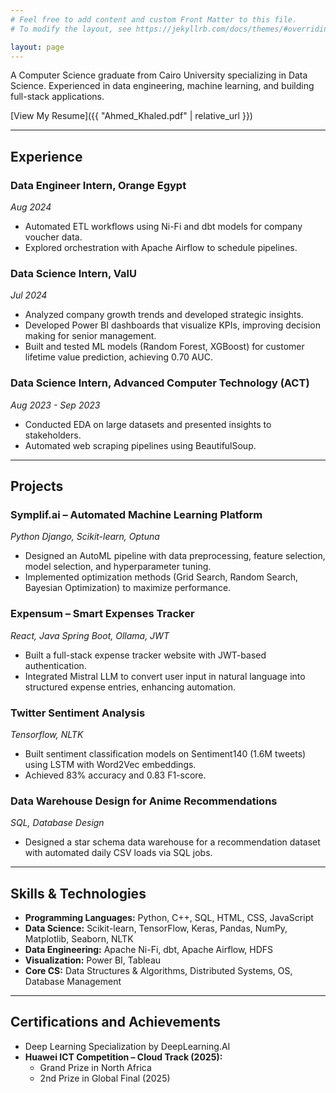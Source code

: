 ```yaml
---
# Feel free to add content and custom Front Matter to this file.
# To modify the layout, see https://jekyllrb.com/docs/themes/#overriding-theme-defaults

layout: page
---
```


A Computer Science graduate from Cairo University specializing in Data Science. Experienced in data engineering, machine learning, and building full-stack applications.

[View My Resume]({{ "Ahmed_Khaled.pdf" | relative_url }})

---

## Experience

### Data Engineer Intern, Orange Egypt

_Aug 2024_

- Automated ETL workflows using Ni-Fi and dbt models for company voucher data.
- Explored orchestration with Apache Airflow to schedule pipelines.

### Data Science Intern, ValU

_Jul 2024_

- Analyzed company growth trends and developed strategic insights.
- Developed Power BI dashboards that visualize KPIs, improving decision making for senior management.
- Built and tested ML models (Random Forest, XGBoost) for customer lifetime value prediction, achieving 0.70 AUC.

### Data Science Intern, Advanced Computer Technology (ACT)

_Aug 2023 - Sep 2023_

- Conducted EDA on large datasets and presented insights to stakeholders.
- Automated web scraping pipelines using BeautifulSoup.

---

## Projects

### Symplif.ai – Automated Machine Learning Platform

_Python Django, Scikit-learn, Optuna_

- Designed an AutoML pipeline with data preprocessing, feature selection, model selection, and hyperparameter tuning.
- Implemented optimization methods (Grid Search, Random Search, Bayesian Optimization) to maximize performance.

### Expensum – Smart Expenses Tracker

_React, Java Spring Boot, Ollama, JWT_

- Built a full-stack expense tracker website with JWT-based authentication.
- Integrated Mistral LLM to convert user input in natural language into structured expense entries, enhancing automation.

### Twitter Sentiment Analysis

_Tensorflow, NLTK_

- Built sentiment classification models on Sentiment140 (1.6M tweets) using LSTM with Word2Vec embeddings.
- Achieved 83% accuracy and 0.83 F1-score.

### Data Warehouse Design for Anime Recommendations

_SQL, Database Design_

- Designed a star schema data warehouse for a recommendation dataset with automated daily CSV loads via SQL jobs.

---

## Skills & Technologies

- **Programming Languages:** Python, C++, SQL, HTML, CSS, JavaScript
- **Data Science:** Scikit-learn, TensorFlow, Keras, Pandas, NumPy, Matplotlib, Seaborn, NLTK
- **Data Engineering:** Apache Ni-Fi, dbt, Apache Airflow, HDFS
- **Visualization:** Power BI, Tableau
- **Core CS:** Data Structures & Algorithms, Distributed Systems, OS, Database Management

---

## Certifications and Achievements

- Deep Learning Specialization by DeepLearning.AI
- **Huawei ICT Competition – Cloud Track (2025):**
  - Grand Prize in North Africa
  - 2nd Prize in Global Final (2025)
